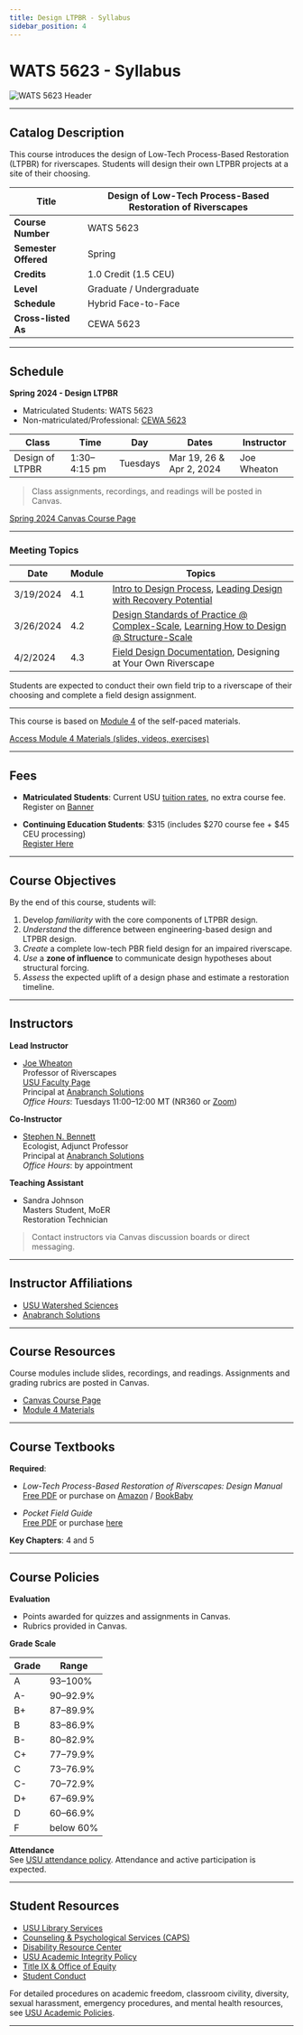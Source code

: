 ```yaml
---
title: Design LTPBR - Syllabus
sidebar_position: 4
---
```


# WATS 5623 - Syllabus

![WATS 5623 Header](/img/courses/WATS-5623_header_C.png)

---

## Catalog Description

This course introduces the design of Low-Tech Process-Based Restoration (LTPBR) for riverscapes. Students will design their own LTPBR projects at a site of their choosing.

| **Title** | Design of Low-Tech Process-Based Restoration of Riverscapes |
|-----------|--------------------------------------------------------------|
| **Course Number** | WATS 5623 |
| **Semester Offered** | Spring |
| **Credits** | 1.0 Credit (1.5 CEU) |
| **Level** | Graduate / Undergraduate |
| **Schedule** | Hybrid Face-to-Face |
| **Cross-listed As** | CEWA 5623 |


---

## Schedule

**Spring 2024 - Design LTPBR**

- Matriculated Students: WATS 5623  
- Non-matriculated/Professional: [CEWA 5623](https://cpe.usu.edu/search/publicCourseSearchDetails.do?method=load&courseId=1073964)

| Class | Time | Day | Dates | Instructor |
|-------|------|-----|-------|------------|
| Design of LTPBR | 1:30–4:15 pm | Tuesdays | Mar 19, 26 & Apr 2, 2024 | Joe Wheaton |

> Class assignments, recordings, and readings will be posted in Canvas.  

[Spring 2024 Canvas Course Page](https://usu.instructure.com/courses/754454)

---

### Meeting Topics

| Date | Module | Topics |
|------|--------|--------|
| 3/19/2024 | 4.1 | [Intro to Design Process](http://lowtechpbr.restoration.usu.edu/workshops/2020/SGI/Modules/module4#b-designing-low-tech-restoration-projects), [Leading Design with Recovery Potential](http://lowtechpbr.restoration.usu.edu/workshops/2020/SGI/Modules/module4#c-leading-design-with-recovery-potential) |
| 3/26/2024 | 4.2 | [Design Standards of Practice @ Complex-Scale](http://lowtechpbr.restoration.usu.edu/workshops/2020/SGI/Modules/module4#d-design-standards-of-practice--designing-at-complex-scale), [Learning How to Design @ Structure-Scale](http://lowtechpbr.restoration.usu.edu/workshops/2020/SGI/Modules/module4#e-learning-how-to-design-at-structure-scale) |
| 4/2/2024 | 4.3 | [Field Design Documentation](http://lowtechpbr.restoration.usu.edu/workshops/2020/SGI/Modules/module4#f-putting-it-all-together-in-the-field), Designing at Your Own Riverscape |

Students are expected to conduct their own field trip to a riverscape of their choosing and complete a field design assignment.

---

This course is based on [Module 4](/workshops/2020/SGI/Modules/module4) of the self-paced materials.  

[Access Module 4 Materials (slides, videos, exercises)](/workshops/2020/SGI/Modules/module4)

---

## Fees

- **Matriculated Students**: Current USU [tuition rates](https://www.usu.edu/registrar/registration/payment/), no extra course fee.  
  Register on [Banner](http://banner.usu.edu)

- **Continuing Education Students**: $315 (includes $270 course fee + $45 CEU processing)  
  [Register Here](https://cpe.usu.edu/search/publicCourseSearchDetails.do?method=load&courseId=1073964)

---

## Course Objectives

By the end of this course, students will:  

1. Develop *familiarity* with the core components of LTPBR design.  
2. *Understand* the difference between engineering-based design and LTPBR design.  
3. *Create* a complete low-tech PBR field design for an impaired riverscape.  
4. *Use* a **zone of influence** to communicate design hypotheses about structural forcing.  
5. *Assess* the expected uplift of a design phase and estimate a restoration timeline.  

---

## Instructors

**Lead Instructor**  
- [Joe Wheaton](http://joewheaton.org)  
  Professor of Riverscapes  
  [USU Faculty Page](https://qcnr.usu.edu/directory/wats/faculty/wheaton-joseph)  
  Principal at [Anabranch Solutions](https://www.anabranchsolutions.com/joe-wheaton.html)  
  *Office Hours*: Tuesdays 11:00–12:00 MT (NR360 or [Zoom](https://usu-edu.zoom.us/j/83341579485?pwd=NVhTL01YNjJzRW1xTmRLbmxYS2hZUT09&from=addon))  

**Co-Instructor**  
- [Stephen N. Bennett](https://www.researchgate.net/profile/Stephen_Bennett8)  
  Ecologist, Adjunct Professor  
  Principal at [Anabranch Solutions](https://www.anabranchsolutions.com/stephen-bennett.html)  
  *Office Hours*: by appointment  

**Teaching Assistant**  
- Sandra Johnson  
  Masters Student, MoER  
  Restoration Technician

> Contact instructors via Canvas discussion boards or direct messaging.

---

## Instructor Affiliations

- [USU Watershed Sciences](https://qcnr.usu.edu/wats/index)  
- [Anabranch Solutions](https://www.anabranchsolutions.com/)

---

## Course Resources

Course modules include slides, recordings, and readings. Assignments and grading rubrics are posted in Canvas.  

- [Canvas Course Page](https://usu.instructure.com/courses/754454)  
- [Module 4 Materials](/workshops/2020/SGI/Modules/module4)

---

## Course Textbooks

**Required**:  

- *Low-Tech Process-Based Restoration of Riverscapes: Design Manual*  
  [Free PDF](/manual) or purchase on [Amazon](https://www.amazon.com/Low-Tech-Process-Based-Restoration-Riverscapes-Design/dp/1543972993) / [BookBaby](https://store.bookbaby.com/bookshop/book/index.aspx?bookURL=Low-Tech-Process-Based-Restoration-of-Riverscapes)

- *Pocket Field Guide*  
  [Free PDF](/resources/pocket) or purchase [here](http://www.anabranchsolutions.com/store/p7/pocketguide.html)

**Key Chapters**: 4 and 5

---

## Course Policies

**Evaluation**  
- Points awarded for quizzes and assignments in Canvas.  
- Rubrics provided in Canvas.  

**Grade Scale**

| Grade | Range |
|-------|-------|
| A | 93–100% |
| A- | 90–92.9% |
| B+ | 87–89.9% |
| B | 83–86.9% |
| B- | 80–82.9% |
| C+ | 77–79.9% |
| C | 73–76.9% |
| C- | 70–72.9% |
| D+ | 67–69.9% |
| D | 60–66.9% |
| F | below 60% |

**Attendance**  
See [USU attendance policy](https://catalog.usu.edu/content.php?catoid=12&navoid=3160). Attendance and active participation is expected.

---

## Student Resources

- [USU Library Services](http://libguides.usu.edu/rc)
- [Counseling & Psychological Services (CAPS)](https://counseling.usu.edu/)
- [Disability Resource Center](http://www.usu.edu/drc/)
- [USU Academic Integrity Policy](https://studentconduct.usu.edu/studentcode/article6)
- [Title IX & Office of Equity](https://equity.usu.edu/)
- [Student Conduct](http://www.usu.edu/studentconduct)

For detailed procedures on academic freedom, classroom civility, diversity, sexual harassment, emergency procedures, and mental health resources, see [USU Academic Policies](http://www.usu.edu/provost/faculty-life/syllabus.cfm).

---


